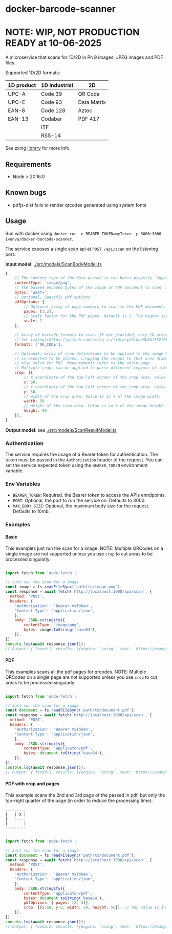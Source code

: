 # docker-barcode-scanner

# NOTE: WIP, NOT PRODUCTION READY at 10-06-2025

A microservice that scans for 1D/2D in PNG images, JPEG images and PDF files.

Supported 1D/2D formats:

| 1D product | 1D industrial                        | 2D           |
| ---------- |--------------------------------------|--------------|
| UPC-A      | Code 39                              | QR Code      |
| UPC-E      | Code 93                              | Data Matrix  |
| EAN-8      | Code 128                             | Aztec        |
| EAN-13     | Codabar                              | PDF 417      |
|            | ITF                                  |              |
|            | RSS-14                               |              |

See zxing [library](https://github.com/zxing-js/library/blob/075b1c6f6797831ad46507bb2e551d9b721ffcf3/README.md#supported-formats) for more info.

## Requirements

- Node > 20.16.0

## Known bugs
- pdfjs-dist fails to render qrcodes generated using system fonts

## Usage

Run with docker using `docker run -e BEARER_TOKEN=myToken -p 3000:3000 ivanva/docker-barcode-scanner`.

The service exposes a single scan api at `POST /api/scan` on the listening port.

**Input model**: [./src/models/ScanBodyModel.ts](./src/models/ScanBodyModel.ts)

```js
{
    // The content type of the data passed in the bytes property. Supported: 'application/pdf', 'image/png', 'image/jpeg'.
    contentType: 'image/png',
    // The base64 encoded bytes of the image or PDF document to scan. The maximum size is limited by the MAX_BODY_SIZE env variable, which defaults to 10mb.
    bytes: 'aabf=',
    // Optional, Specific pdf options
    pdfOptions: {
        // Optional array of page numbers to scan in the PDF document. If not provided, all pages are scanned. Page numbers are 1-based.
        pages: [1,2],
        // Scale factor for the PDF pages. Default is 2. The higher scales might help for tiny qrcodes as the whole page is rendered with more resolution.
        scale: 2 
    },

    // Array of barcode formats to scan. If not provided, only 2D qrcodes are scanned. Valid only for zxing engine.
    // See [zxing](https://github.com/zxing-js/library/blob/8b5bf582f0ba7df97d6fcade6560e34e75083aa3/src/core/BarcodeFormat.ts#L28) docs for values.
    formats: ['QR_CODE'], 

    // Optional, array of crop definitions to be applied to the image before parsing. If you know the area where the QRCode
    // is expected to be placed, cropping the images to that area dramatically increases scan performance.
    // Also valid for PDF. Measurements refer to the whole page.
    // Multiple crops can be applied to parse different regiorn of interests in the same image or PDF page.
    crop: [{
        // X coordinate of the top-left corner of the crop area. Value is in % of the image width.
        x: 50,
        // Y coordinate of the top-left corner of the crop area. Value is in % of the image height.
        y: 50,
        // Width of the crop area. Value is in % of the image width.
        width: 50
        // Height of the crop area. Value is in % of the image height.
        height: 50
    }],   
}
```

**Output model**: see [./src/models/ScanResultModel.ts](./src/models/ScanResultModel.ts)

### Authentication

The service requires the usage of a Bearer token for authentication. The token must be passed in the `Authorization` header of the request. You can set the service expected token using the `BEARER_TOKEN` environment variable.

### Env Variables

- `BEARER_TOKEN`: Required, the Bearer token to access the APIs enndpoints.
- `PORT`: Optional, the port to run the service on. Defaults to 3000.
- `MAX_BODY_SIZE`: Optional, the maximum body size for the request. Defaults to 10mb.


### Examples

#### Basic
This examples just run the scan for a image. NOTE: Multiple QRCodes on a single image are not supported unless you use `crop` to cut areas to be processed singularly.

```js

import fetch from 'node-fetch';

// Just run the scan for a image
const image = fs.readFileSync('path/to/image.png');
const response = await fetch('http://localhost:3000/api/scan', {
  method: 'POST',
  headers: {
    'Authorization': 'Bearer myToken',
    'Content-Type': 'application/json',
    },
    body: JSON.stringify({
        contentType: 'image/png',
        bytes: image.toString('base64'),
    }),
});
console.log(await response.json());
// Output: { found:1, results: [{engine: 'zxing', text: 'https://example.com' }]}
```

#### PDF
This examples scans all the pdf pages for qrcodes. NOTE: Multiple QRCodes on a single page are not supported unless you use `crop` to cut areas to be processed singularly.
```js

import fetch from 'node-fetch';

// Just run the scan for a image
const document = fs.readFileSync('path/to/document.pdf');
const response = await fetch('http://localhost:3000/api/scan', {
  method: 'POST',
  headers: {
    'Authorization': 'Bearer myToken',
    'Content-Type': 'application/json',
    },
    body: JSON.stringify({
        contentType: 'applicaton/pdf',
        bytes: document.toString('base64'),
    }),
});
console.log(await response.json());
// Output: { found:1, results: [{engine: 'zxing', text: 'https://example.com', index: 0 }]}
```

#### PDF with crop and pages
This example scans the 2nd and 3rd page of the passed in pdf, but only the top-right quarter of the page (in order to reduce the processing time):

```
---------
|   | X |
|   -----
|       |
---------
```


```js

import fetch from 'node-fetch';

// Just run the scan for a image
const document = fs.readFileSync('path/to/document.pdf');
const response = await fetch('http://localhost:3000/api/scan', {
  method: 'POST',
  headers: {
    'Authorization': 'Bearer myToken',
    'Content-Type': 'application/json',
    },
    body: JSON.stringify({
        contentType: 'applicaton/pdf',
        bytes: document.toString('base64'),
        pdfOptions: { pages: [2, 3]},
        crop: [{x:50, y:0, width: 50, height: 50}], // any value is in percentages of the page size. 0 starts at top-left
    }),
});
console.log(await response.json());
// Output: { found:2, results: [{engine: 'zxing', text: 'https://example.com', index: 2 },{engine: 'zxing', text: 'https://example.com', index: 3 }]}
```
